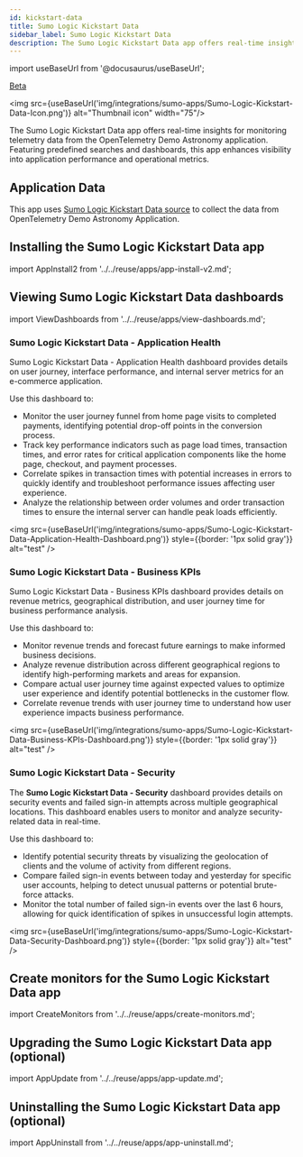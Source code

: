 ```yaml
---
id: kickstart-data
title: Sumo Logic Kickstart Data
sidebar_label: Sumo Logic Kickstart Data
description: The Sumo Logic Kickstart Data app offers real-time insights for monitoring telemetry data from the OpenTelemetry Demo Astronomy application.
---
```


import useBaseUrl from '@docusaurus/useBaseUrl';

<head>
  <meta name="robots" content="noindex" />
</head>

<p><a href="/docs/beta"><span className="beta">Beta</span></a></p>

<img src={useBaseUrl('img/integrations/sumo-apps/Sumo-Logic-Kickstart-Data-Icon.png')} alt="Thumbnail icon" width="75"/>

The Sumo Logic Kickstart Data app offers real-time insights for monitoring telemetry data from the OpenTelemetry Demo Astronomy application. Featuring predefined searches and dashboards, this app enhances visibility into application performance and operational metrics.

## Application Data

This app uses [Sumo Logic Kickstart Data source](/docs/send-data/hosted-collectors/cloud-to-cloud-integration-framework/sumo-logic-kickstart-data-source) to collect the data from OpenTelemetry Demo Astronomy Application.

## Installing the Sumo Logic Kickstart Data app

import AppInstall2 from '../../reuse/apps/app-install-v2.md';

<AppInstall2/>

## Viewing Sumo Logic Kickstart Data dashboards

import ViewDashboards from '../../reuse/apps/view-dashboards.md';

<ViewDashboards/>

### Sumo Logic Kickstart Data - Application Health

Sumo Logic Kickstart Data - Application Health dashboard provides details on user journey, interface performance, and internal server metrics for an e-commerce application.

Use this dashboard to:
* Monitor the user journey funnel from home page visits to completed payments, identifying potential drop-off points in the conversion process.
* Track key performance indicators such as page load times, transaction times, and error rates for critical application components like the home page, checkout, and payment processes.
* Correlate spikes in transaction times with potential increases in errors to quickly identify and troubleshoot performance issues affecting user experience.
* Analyze the relationship between order volumes and order transaction times to ensure the internal server can handle peak loads efficiently.

<img src={useBaseUrl('img/integrations/sumo-apps/Sumo-Logic-Kickstart-Data-Application-Health-Dashboard.png')} style={{border: '1px solid gray'}} alt="test" />

### Sumo Logic Kickstart Data - Business KPIs

Sumo Logic Kickstart Data - Business KPIs dashboard provides details on revenue metrics, geographical distribution, and user journey time for business performance analysis.

Use this dashboard to:
* Monitor revenue trends and forecast future earnings to make informed business decisions.
* Analyze revenue distribution across different geographical regions to identify high-performing markets and areas for expansion.
* Compare actual user journey time against expected values to optimize user experience and identify potential bottlenecks in the customer flow.
* Correlate revenue trends with user journey time to understand how user experience impacts business performance.

<img src={useBaseUrl('img/integrations/sumo-apps/Sumo-Logic-Kickstart-Data-Business-KPIs-Dashboard.png')} style={{border: '1px solid gray'}} alt="test" />

### Sumo Logic Kickstart Data - Security

The **Sumo Logic Kickstart Data - Security** dashboard provides details on security events and failed sign-in attempts across multiple geographical locations. This dashboard enables users to monitor and analyze security-related data in real-time.

Use this dashboard to:
* Identify potential security threats by visualizing the geolocation of clients and the volume of activity from different regions.
* Compare failed sign-in events between today and yesterday for specific user accounts, helping to detect unusual patterns or potential brute-force attacks.
* Monitor the total number of failed sign-in events over the last 6 hours, allowing for quick identification of spikes in unsuccessful login attempts.

<img src={useBaseUrl('img/integrations/sumo-apps/Sumo-Logic-Kickstart-Data-Security-Dashboard.png')} style={{border: '1px solid gray'}} alt="test" />

## Create monitors for the Sumo Logic Kickstart Data app

import CreateMonitors from '../../reuse/apps/create-monitors.md';

<CreateMonitors/>

## Upgrading the Sumo Logic Kickstart Data app (optional)

import AppUpdate from '../../reuse/apps/app-update.md';

<AppUpdate/>

## Uninstalling the Sumo Logic Kickstart Data app (optional)

import AppUninstall from '../../reuse/apps/app-uninstall.md';

<AppUninstall/>
